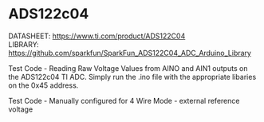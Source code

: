 # ADS122c04
DATASHEET: https://www.ti.com/product/ADS122C04       
LIBRARY: https://github.com/sparkfun/SparkFun_ADS122C04_ADC_Arduino_Library   

Test Code - Reading Raw Voltage Values from AINO and AIN1 outputs on the ADS122c04 TI ADC.
Simply run the .ino file with the appropriate libaries on the 0x45 address.

Test Code - Manually configured for 4 Wire Mode - external reference voltage

